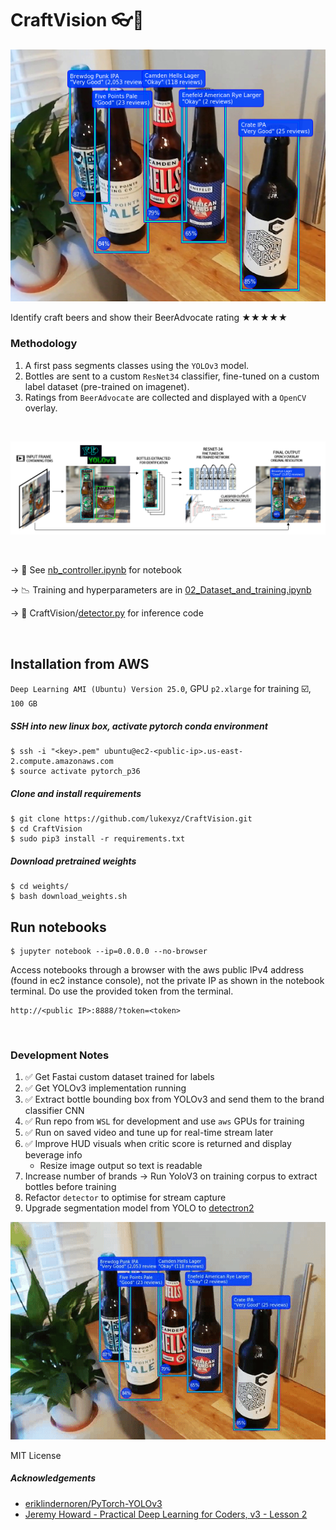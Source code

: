 # CraftVision :eyeglasses::speech_balloon: 

<p align="center">
  <img src="https://github.com/lukexyz/CraftVision/blob/master/output/assortment_0c.png?raw=true">
</p>

Identify craft beers and show their BeerAdvocate rating ★★★★★

### Methodology

1. A first pass segments classes using the `YOLOv3` model.
2. Bottles are sent to a custom `ResNet34` classifier, fine-tuned on a custom label dataset (pre-trained on imagenet).
3. Ratings from `BeerAdvocate` are collected and displayed with a `OpenCV` overlay.

<br/>

<p align="center">
  <img src="https://github.com/lukexyz/CraftVision/blob/master/output/Artboard_2.png?raw=true">
</p>

<br/>

  → :notebook_with_decorative_cover: See [nb_controller.ipynb](/nb_controller.ipynb) for notebook 

  → :chart_with_downwards_trend: Training and hyperparameters are in [02_Dataset_and_training.ipynb](notebooks/02_Dataset_and_training.ipynb)

  → :bookmark_tabs: CraftVision/[detector.py](/detector.py) for inference code

<br/>

## Installation from AWS
`Deep Learning AMI (Ubuntu) Version 25.0`, GPU `p2.xlarge` for training :ballot_box_with_check:, `100 GB`

##### SSH into new linux box, activate pytorch conda environment
    $ ssh -i "<key>.pem" ubuntu@ec2-<public-ip>.us-east-2.compute.amazonaws.com
    $ source activate pytorch_p36
    
##### Clone and install requirements
    $ git clone https://github.com/lukexyz/CraftVision.git
    $ cd CraftVision
    $ sudo pip3 install -r requirements.txt

##### Download pretrained weights
    $ cd weights/
    $ bash download_weights.sh

## Run notebooks
    $ jupyter notebook --ip=0.0.0.0 --no-browser
    
Access notebooks through a browser with the aws public IPv4 address (found in ec2 instance console), not the private IP as shown in the notebook terminal. Do use the provided token from the terminal.

    http://<public IP>:8888/?token=<token>

<br/>

### Development Notes
1. :white_check_mark: Get Fastai custom dataset trained for labels
2. :white_check_mark: Get YOLOv3 implementation running
3. :white_check_mark: Extract bottle bounding box from YOLOv3 and send them to the brand classifier CNN
4. :white_check_mark: Run repo from `WSL` for development and use `aws` GPUs for training 
5. :white_check_mark: Run on saved video and tune up for real-time stream later
6. :white_check_mark: Improve HUD visuals when critic score is returned and display beverage info
    - Resize image output so text is readable
7. Increase number of brands → Run YoloV3 on training corpus to extract bottles before training
8. Refactor `detector` to optimise for stream capture
9. Upgrade segmentation model from YOLO to [detectron2](https://github.com/facebookresearch/detectron2)



<p align="center">
  <img src="https://github.com/lukexyz/CraftVision/blob/master/data/video/craft-vid-crop.gif?raw=true">
</p>

MIT License


##### Acknowledgements

* [eriklindernoren/PyTorch-YOLOv3](https://github.com/eriklindernoren/PyTorch-YOLOv3)
* [Jeremy Howard - Practical Deep Learning for Coders, v3 - Lesson 2](https://course.fast.ai/)
